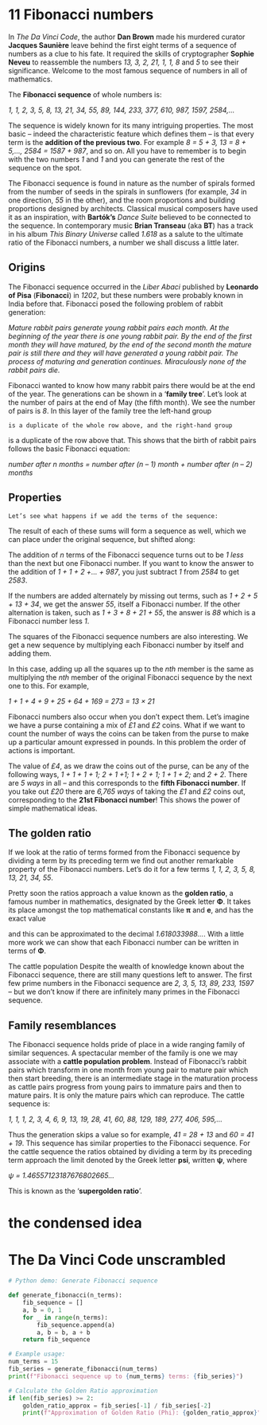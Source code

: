 # 11 Fibonacci numbers

In *The Da Vinci Code*, the author **Dan Brown** made his murdered curator **Jacques Saunière** leave behind the first eight terms of a sequence of numbers as a clue to his fate. It required the skills of cryptographer **Sophie Neveu** to reassemble the numbers *13, 3, 2, 21, 1, 1, 8* and *5* to see their significance. Welcome to the most famous sequence of numbers in all of mathematics.

The **Fibonacci sequence** of whole numbers is:

*1, 1, 2, 3, 5, 8, 13, 21, 34, 55, 89, 144, 233, 377, 610, 987, 1597, 2584,...*

The sequence is widely known for its many intriguing properties. The most basic – indeed the characteristic feature which defines them – is that every term is the **addition of the previous two**. For example *8 = 5 + 3, 13 = 8 + 5,..., 2584 = 1587 + 987*, and so on. All you have to remember is to begin with the two numbers *1* and *1* and you can generate the rest of the sequence on the spot.

The Fibonacci sequence is found in nature as the number of spirals formed from the number of seeds in the spirals in sunflowers (for example, *34* in one direction, *55* in the other), and the room proportions and building proportions designed by architects. Classical musical composers have used it as an inspiration, with **Bartók’s** *Dance Suite* believed to be connected to the sequence. In contemporary music **Brian Transeau** (aka **BT**) has a track in his album *This Binary Universe* called *1.618* as a salute to the ultimate ratio of the Fibonacci numbers, a number we shall discuss a little later.

## Origins

The Fibonacci sequence occurred in the *Liber Abaci* published by **Leonardo of Pisa** (**Fibonacci**) in *1202*, but these numbers were probably known in India before that. Fibonacci posed the following problem of rabbit generation:

*Mature rabbit pairs generate young rabbit pairs each month. At the beginning of the year there is one young rabbit pair. By the end of the first month they will have matured, by the end of the second month the mature pair is still there and they will have generated a young rabbit pair. The process of maturing and generation continues. Miraculously none of the rabbit pairs die.*

Fibonacci wanted to know how many rabbit pairs there would be at the end of the year. The generations can be shown in a ‘**family tree**’. Let’s look at the number of pairs at the end of May (the fifth month). We see the number of pairs is *8*. In this layer of the family tree the left-hand group

```
is a duplicate of the whole row above, and the right-hand group
```

is a duplicate of the row above that. This shows that the birth of rabbit pairs follows the basic Fibonacci equation:

*number after n months = number after (n – 1) month + number after (n – 2) months*

## Properties

```
Let’s see what happens if we add the terms of the sequence:
```

The result of each of these sums will form a sequence as well, which we can place under the original sequence, but shifted along:

The addition of *n* terms of the Fibonacci sequence turns out to be *1 less* than the next but one Fibonacci number. If you want to know the answer to the addition of *1 + 1 + 2 +... + 987*, you just subtract *1* from *2584* to get *2583*.

If the numbers are added alternately by missing out terms, such as *1 + 2 + 5 + 13 + 34*, we get the answer *55*, itself a Fibonacci number. If the other alternation is taken, such as *1 + 3 + 8 + 21 + 55*, the answer is *88* which is a Fibonacci number less *1*.

The squares of the Fibonacci sequence numbers are also interesting. We get a new sequence by multiplying each Fibonacci number by itself and adding them.

In this case, adding up all the squares up to the *nth* member is the same as multiplying the *nth* member of the original Fibonacci sequence by the next one to this. For example,

*1 + 1 + 4 + 9 + 25 + 64 + 169 = 273 = 13 × 21*

Fibonacci numbers also occur when you don’t expect them. Let’s imagine we have a purse containing a mix of *£1* and *£2* coins. What if we want to count the number of ways the coins can be taken from the purse to make up a particular amount expressed in pounds. In this problem the order of actions is important.

The value of *£4*, as we draw the coins out of the purse, can be any of the following ways, *1 + 1 + 1 + 1; 2 + 1 +1; 1 + 2 + 1; 1 + 1 + 2;* and *2 + 2*. There are *5 ways* in all – and this corresponds to the **fifth Fibonacci number**. If you take out *£20* there are *6,765 ways* of taking the *£1* and *£2* coins out, corresponding to the **21st Fibonacci number**! This shows the power of simple mathematical ideas.

## The golden ratio

If we look at the ratio of terms formed from the Fibonacci sequence by dividing a term by its preceding term we find out another remarkable property of the Fibonacci numbers. Let’s do it for a few terms *1, 1, 2, 3, 5, 8, 13, 21, 34, 55*.

Pretty soon the ratios approach a value known as the **golden ratio**, a famous number in mathematics, designated by the Greek letter **Φ**. It takes its place amongst the top mathematical constants like **π** and **e**, and has the exact value

and this can be approximated to the decimal *1.618033988...*. With a little more work we can show that each Fibonacci number can be written in terms of **Φ**.

The cattle population
Despite the wealth of knowledge known about the Fibonacci sequence, there are still many questions left to answer. The first few prime numbers in the Fibonacci sequence are *2, 3, 5, 13, 89, 233, 1597* – but we don’t know if there are infinitely many primes in the Fibonacci sequence.

## Family resemblances

The Fibonacci sequence holds pride of place in a wide ranging family of similar sequences. A spectacular member of the family is one we may associate with a **cattle population problem**. Instead of Fibonacci’s rabbit pairs which transform in one month from young pair to mature pair which then start breeding, there is an intermediate stage in the maturation process as cattle pairs progress from young pairs to immature pairs and then to mature pairs. It is only the mature pairs which can reproduce. The cattle sequence is:

*1, 1, 1, 2, 3, 4, 6, 9, 13, 19, 28, 41, 60, 88, 129, 189, 277, 406, 595,...*

Thus the generation skips a value so for example, *41 = 28 + 13* and *60 = 41 + 19*. This sequence has similar properties to the Fibonacci sequence. For the cattle sequence the ratios obtained by dividing a term by its preceding term approach the limit denoted by the Greek letter **psi**, written **ψ**, where

*ψ = 1.46557123187676802665...*

This is known as the ‘**supergolden ratio**’.

# the condensed idea

# The Da Vinci Code unscrambled

```python
# Python demo: Generate Fibonacci sequence

def generate_fibonacci(n_terms):
    fib_sequence = []
    a, b = 0, 1
    for _ in range(n_terms):
        fib_sequence.append(a)
        a, b = b, a + b
    return fib_sequence

# Example usage:
num_terms = 15
fib_series = generate_fibonacci(num_terms)
print(f"Fibonacci sequence up to {num_terms} terms: {fib_series}")

# Calculate the Golden Ratio approximation
if len(fib_series) >= 2:
    golden_ratio_approx = fib_series[-1] / fib_series[-2]
    print(f"Approximation of Golden Ratio (Phi): {golden_ratio_approx}")
```